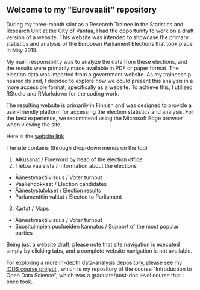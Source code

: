 ## Welcome to my "Eurovaalit" repository

During my three-month stint as a Research Trainee in the Statistics and Research Unit at the City of Vantaa, I had the opportunity to work on a draft version of a website. This website was intended to showcase the primary statistics and analysis of the European Parliament Elections that took place in May 2019.

My main responsibility was to analyze the data from these elections, and the results were primarily made available in PDF or paper format. The election data was imported from a government website. As my traineeship neared its end, I decided to explore how we could present this analysis in a more accessible format, specifically as a website. To achieve this, I utilized RStudio and RMarkdown for the coding work.

The resulting website is primarily in Finnish and was designed to provide a user-friendly platform for accessing the election statistics and analysis. For the best experience, we recommend using the Microsoft Edge browser when viewing the site.

Here is the [website link](https://breezewindx.github.io/eurovaalit/)

The site contains (through drop-down menus on the top)
1. Alkusanat / Foreword by head of the election office
2. Tietoa vaaleista / Information about the elections
  - Äänestysaktiivisuus / Voter turnout
  - Vaaliehdokkaat / Election candidates
  - Äänestystulokset / Election results
  - Parlamenttiin valitut / Elected to Parliament
3. Kartat / Maps
  - Äänestysaktiivisuus / Voter turnout
  - Suosituimpien puolueiden kannatus / Support of the most popular parties
    
Being just a website draft, please note that site navigation is executed simply by clicking tabs, and a complete website navigation is not available.

For exploring a more in-depth data-analysis depository, please see my [IODS course project](https://github.com/BreezewindX/IODS-project/tree/master) , which is my repository of the course "Introduction to Open Data Science", which was a graduate/post-doc level course that I once took.
